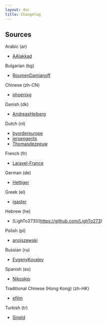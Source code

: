 ```yaml
---
layout: doc
title: Changelog
---
```


Sources
---

Arabic (ar)

* [AAlakkad](https://github.com/AAlakkad)

Bulgarian (bg)

* [RoumenDamianoff](https://github.com/RoumenDamianoff)

Chinese (zh-CN)

* [phoenixg](https://github.com/phoenixg)

Danish (dk)

* [AndreasHeiberg](https://github.com/AndreasHeiberg)

Dutch (nl)

* [byordereurope](https://github.com/byordereurope)
* [jeroengerits](https://github.com/jeroengerits)
* [Thomasdezeeuw](https://github.com/Thomasdezeeuw)

French (fr)

* [Laravel-France](https://github.com/laravel-france)

German (de)

* [Hettiger](https://github.com/hettiger)

Greek (el)

* [igaster](https://github.com/igaster)

Hebrew (he)

* [LighTo273]((https://github.com/LighTo273)

Polish (pl)

* [anojszewski](https://github.com/anojszewski)

Russian (ru)

* [EvgenyKovalev](https://github.com/EvgenyKovalev)

Spanish (es)

* [Nikoskip](https://github.com/nikoskip)

Traditional Chinese (Hong Kong) (zh-HK)

* [efilm](https://github.com/efilm)

Turkish (tr)

* [Sineld](https://github.com/sineld)